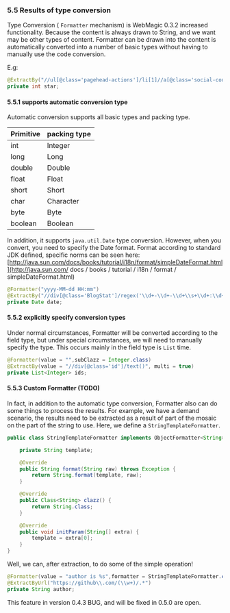 ### 5.5 Results of type conversion

Type Conversion ( `Formatter` mechanism) is WebMagic 0.3.2 increased functionality. Because the content is always drawn to String, and we want may be other types of content. Formatter can be drawn into the content is automatically converted into a number of basic types without having to manually use the code conversion.

E.g:

```java
@ExtractBy("//ul[@class='pagehead-actions']/li[1]//a[@class='social-count js-social-count']/text()")
private int star;
```

#### 5.5.1 supports automatic conversion type

Automatic conversion supports all basic types and packing type.

| Primitive | packing type |
| ------------ | ---------|
| int | Integer | 
| long | Long |
| double | Double |
| float | Float |
| short | Short |
| char | Character |
| byte | Byte |
| boolean | Boolean |

In addition, it supports `java.util.Date` type conversion. However, when you convert, you need to specify the Date format. Format according to standard JDK defined, specific norms can be seen here: [http://java.sun.com/docs/books/tutorial/i18n/format/simpleDateFormat.html](http://java.sun.com/ docs / books / tutorial / i18n / format / simpleDateFormat.html)

```java
@Formatter("yyyy-MM-dd HH:mm")
@ExtractBy("//div[@class='BlogStat']/regex('\\d+-\\d+-\\d+\\s+\\d+:\\d+')")
private Date date;
```

#### 5.5.2 explicitly specify conversion types

Under normal circumstances, Formatter will be converted according to the field type, but under special circumstances, we will need to manually specify the type. This occurs mainly in the field type is `List` time.

```java
@Formatter(value = "",subClazz = Integer.class)
@ExtractBy(value = "//div[@class='id']/text()", multi = true)
private List<Integer> ids;
```

#### 5.5.3 Custom Formatter (TODO)

In fact, in addition to the automatic type conversion, Formatter also can do some things to process the results. For example, we have a demand scenario, the results need to be extracted as a result of part of the mosaic on the part of the string to use. Here, we define a `StringTemplateFormatter`.

```java
public class StringTemplateFormatter implements ObjectFormatter<String> {

    private String template;

    @Override
    public String format(String raw) throws Exception {
        return String.format(template, raw);
    }

    @Override
    public Class<String> clazz() {
        return String.class;
    }

    @Override
    public void initParam(String[] extra) {
        template = extra[0];
    }
}
```

Well, we can, after extraction, to do some of the simple operation!

```java
@Formatter(value = "author is %s",formatter = StringTemplateFormatter.class)
@ExtractByUrl("https://github\\.com/(\\w+)/.*")
private String author;
```

This feature in version 0.4.3 BUG, ​​and will be fixed in 0.5.0 are open.
